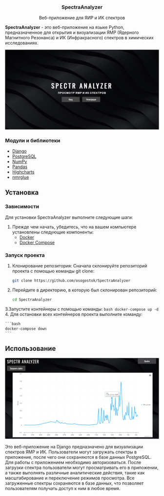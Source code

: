 <!-- # SpectraAnalyzer -->

<br />
<div align="SpectraAnalyzer">
  <h3 align="center">SpectraAnalyzer</h3>

  <p align="center">
    Веб-приложение для ЯИР и ИК спектров
  </p>
</div>



__SpectraAnalyzer__ - это веб-приложение на языке Python, предназначенное для открытия и визуализации ЯМР (Ядерного Магнитного Резонанса) и ИК (Инфракрасного) спектров в химических исследованиях.

![](materials/img/preview.png)

### Mодули и библиотеки

* <a href="https://www.djangoproject.com/">Django</a>
* <a href="https://www.postgresql.org/">PostgreSQL</a>
* <a href="https://numpy.org/">NumPy</a>
* <a href="https://pandas.pydata.org/">Pandas</a>
* <a href="https://www.highcharts.com/">Highcharts</a>
* <a href="https://www.nmrglue.com/">nmrglue</a>


## Установка

### Зависимости
Для установки SpectraAnalyzer выполните следующие шаги:

1. Прежде чем начать, убедитесь, что на вашем компьютере установлены следующие компоненты:
    * <a href="https://docs.docker.com">Docker</a>
    * <a href="https://docs.docker.com/compose/">Docker Compose</a>

### Запуск проекта
1. Клонирование репозитория: Сначала склонируйте репозиторий проекта с помощью команды git clone:
    ```bash
    git clone https://github.com/osogostok/SpectraAnalyzer
    ```
2. Перейдите в директорию, в которую был склонирован репозиторий:
    ```bash
    cd SpectraAnalyzer
    ```
3.Запустите контейнеры с помощью команды:
    ```bash
    docker-compose up -d
    ```
4. Для остановки всех контейнеров проекта выполните команду:

    ```bash
    docker-compose down
    ```

## Использование
![Пример ИК-спектра](materials/img/ir.png)

Это веб-приложение на Django предназначено для визуализации спектров ЯМР и ИК. Пользователи могут загружать спектры в приложение, после чего они сохраняются в базе данных PostgreSQL. Для работы с приложением необходимо авторизоваться. После загрузки спектра пользователи могут просматривать его в приложении, а также выполнять различные аналитические действия, такие как масштабирование и переключение режимов просмотра. Все загруженные спектры сохраняются в базе данных, что позволяет пользователям получать доступ к ним в любое время.






